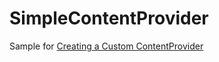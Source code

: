 SimpleContentProvider
==================

Sample for [Creating a Custom ContentProvider](http://developer.xamarin.com/guides/android/platform_features/intro_to_content_providers/part_3_-_creating_a_custom_contentprovider/)
